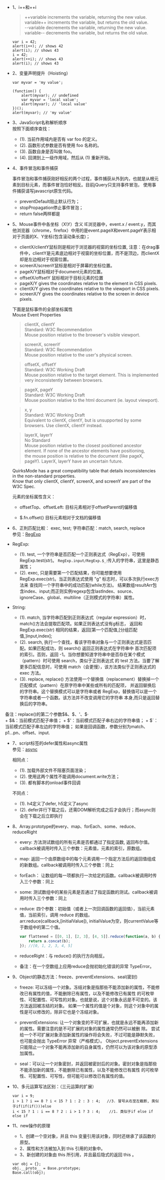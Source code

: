 * 1、i++和++i
    > ++variable increments the variable, returning the new value.  
    > variable++ increments the variable, but returns the old value.  
    > --variable decrements the variable, returning the new value.  
    > variable-- decrements the variable, but returns the old value.  

    ```
    var i = 42;
    alert(i++); // shows 42
    alert(i); // shows 43
    i = 42;
    alert(++i); // shows 43
    alert(i); // shows 43
    ```


* 2、变量声明提升（Hoisting）
    ```
    var myvar = 'my value';  

    (function() {  
        alert(myvar); // undefined  
        var myvar = 'local value';  
        alert(myvar); // 'local value'
    })();
    alert(myvar); // 'my value'
    ```

* 3、JavaScript名称解析顺序  
    按照下面顺序查找：  

    - (1). 当前作用域内是否有 var foo 的定义。  
    - (2). 函数形式参数是否有使用 foo 名称的。  
    - (3). 函数自身是否叫做 foo。  
    - (4). 回溯到上一级作用域，然后从 (1) 重新开始。  


* 4、事件冒泡和事件捕获  

    事件冒泡和事件捕获刚好相反的两个过程，事件捕获从外到内，也就是从根元素到目标元素，而事件冒泡恰好相反。目前jQuery只支持事件冒泡，
    使用事件捕获请写javascript原生代码。  

    - preventDefault阻止默认行为；
    - stopPropagation停止事件冒泡；
    - return false两样都是

* 5、Mouse事件中各坐标（X\Y）含义
    IE浏览器中，event.x / event.y，而其他浏览器（chrome，firefox）中用的是event.pageX和event.pageY表示相对于页面的X、Y坐标(包含滚动条长度)；  
    - clientX/clientY鼠标则是相对于浏览器的视窗的坐标位置, 注意：在drag事件中，clientY是元素底边相对于视窗的坐标位置，而不是顶边，而clientX却是左边相对于视窗位置。
    - screenX/screenY鼠标是相对于屏幕的坐标位置。  
    - pageX/Y鼠标相对于document元素的位置。
    - offsetX/offsetY 鼠标相对于目标元素的位置
    - pageX/Y gives the coordinates relative to the <html> element in CSS pixels.  
    - clientX/Y gives the coordinates relative to the viewport in CSS pixels.  
    - screenX/Y gives the coordinates relative to the screen in device pixels.  

    下面是鼠标事件的全部坐标属性  
    Mouse Event Properties   

    > clientX, clientY  
    Standard: W3C Recommendation  
    Mouse position relative to the browser's visible viewport.  

    > screenX, screenY  
    Standard: W3C Recommendation  
    Mouse position relative to the user's physical screen.  

    > offsetX, offsetY  
    Standard: W3C Working Draft  
    Mouse position relative to the target element. This is implemented very inconsistently between browsers.  

    > pageX, pageY  
    Standard: W3C Working Draft  
    Mouse position relative to the html document (ie. layout viewport).  

    > x, y  
    Standard: W3C Working Draft  
    Equivalent to clientX, clientY, but is unsupported by some browsers. Use clientX, clientY instead.  

    > layerX, layerY  
    No Standard  
    Mouse position relative to the closest positioned ancestor element. If none of the ancestor elements have positioning,   
    the mouse position is relative to the document (like pageX, pageY). LayerX, layerY have an uncertain future.  

    QuirksMode has a great compatibility table that details inconsistencies in the non-standard properties.  
    Know that only clientX, clientY, screenX, and screenY are part of the W3C Spec.  

    元素的坐标属性含义：

    - offsetTop、offsetLeft: 目标元素相对于offsetParent的偏移值

    - $.fn.offset() 目标元素相对于文档的偏移值

* 6、正則匹配比較： exec, test;  字符串匹配：match, search, replace  
    参见：[RegExp](https://developer.mozilla.org/zh-CN/docs/Web/JavaScript/Reference/Global_Objects/RegExp/exec)

 - RegExp:
    + (1). test, 一个字符串是否匹配一个正则表达式（RegExp），可使用 RegExp.test(str)。 `RegExp.input/RegExp.$_`:传入的字符串，这里是静态属性；
    + (2). exec, 只是需要第一个匹配结果，你可能想要使用 RegExp.exec(str)。当正则表达式使用 "g" 标志时，可以多次执行exec方法来
 查找同一个字符串中的成功匹配(while方法)。 结果数组resultArr包含index、input;而正则实例regexp包含lastIndex、source、
 ignoreCase、global、multiline（正则模式的字符串）属性。

 - String:
    + (1). match, 当字符串匹配到正则表达式（regular expression）时，match()方法会提取匹配项。如果正则表达式没有g标志，
 返回和 RegExp.exec(str) 相同的结果，返回[第一个匹配值,[分组匹配值,]input,index];
    + (2). search, 执行一个查找，看该字符串对象与一个正则表达式是否匹配。如果匹配成功，则 search() 返回正则表达式在字符串中
 首次匹配项的索引。否则，返回 -1。当你想要知道字符串中是否存在某个模式（pattern）时可使用 search，类似于正则表达式
 的 test 方法。当要了解更多匹配信息时，可使用 match（会更慢），该方法类似于正则表达式的 exec 方法。
    + (3). replace, replace() 方法使用一个替换值（replacement）替换掉一个匹配模式（pattern）在原字符串中某些或所有的匹配项，
 并返回替换后的字符串。这个替换模式可以是字符串或者 RegExp，替换值可以是一个字符串或者一个函数。该方法并不改变调用它的字符串  本身,而只是返回替换后的字符串。

 备注：replace()的第二个参数$&、$$、$'、$·  
    + $&：当前模式匹配子串值；
    + $'：当前模式匹配子串右边的字符串值；
    + $\`：当前模式匹配子串左边的字符串值；
    如果是回调函数，参数分别为match、p1...pn、offset、input.

* 7、script标签的defer属性和async属性  
    参见：[async](http://www.growingwiththeweb.com/2014/02/async-vs-defer-attributes.html)   

    相同点：  
    - (1). 加载外部文件不阻塞页面渲染；
    - (2). 使用这两个属性不能调用document.write方法；
    - (3). 都有脚本的onload事件回调  

    不同点：  
    - (1). h4定义了defer, h5定义了async
    - (2). defer并行下载之后，还需DOM解析完成之后才会执行；而async则会在下载之后立即执行

* 8、Array.prototype的every、map、forEach、some、reduce、reduceRight  

    - every: 方法测试数组的所有元素是否都通过了指定函数, 返回布尔值。callback被调用时传入三个参数：元素值，元素的索引，原数组。
    - map: 返回一个由原数组中的每个元素调用一个指定方法后的返回值组成的新数组。callback被调用时传入三个参数：同上
    - forEach： 让数组的每一项都执行一次给定的函数。callback被调用时传入三个参数：同上
    - some: 测试数组中的某些元素是否通过了指定函数的测试。callback被调用时传入三个参数：同上
    - reduce: 四个参数：初始值（或者上一次回调函数的返回值），当前元素值，当前索引，调用 reduce 的数组。  
        arr.reduce(callback,[initialValue]), initialValue为空，则currentValue等于数组中的第二个值。  

        ```js
        var flattened = [[0, 1], [2, 3], [4, 5]].reduce(function(a, b) {
            return a.concat(b);
        }); //[0, 1, 2, 3, 4, 5]
        ```
    - reduceRight：与 reduce() 的执行方向相反。

    - 备注：在一个空数组上应用reduce会抛初始化错误的异常 TypeError。

* 9、Object的静态方法：freeze、preventExtensions、seal(密封)  

    - freeze: 可以冻结一个对象。冻结对象是指那些不能添加新的属性，不能修改已有属性的值，不能删除已有属性，以及不能修改已有属性
    的可枚举性、可配置性、可写性的对象。也就是说，这个对象永远是不可变的。该方法返回被冻结的对象。
    如果一个属性的值是个对象，则这个对象中的属性是可以修改的，除非它也是个冻结对象。

    - preventExtensions: 让一个对象变的不可扩展，也就是永远不能再添加新的属性。需要注意的是不可扩展的对象的属性通常仍然可以被删     除。
    尝试给一个不可扩展对象添加新属性的操作将会失败，不过可能是静默失败，也可能会抛出 TypeError 异常（严格模式）。
    Object.preventExtensions只能阻止一个对象不能再添加新的自身属性，仍然可以为该对象的原型添加属性。

    - seal：可以让一个对象密封，并返回被密封后的对象。密封对象是指那些不能添加新的属性，不能删除已有属性，以及不能修改已有属性
    的可枚举性、可配置性、可写性，但可能可以修改已有属性的值。

* 10、多元运算写法区别：（三元运算的扩展）
    ```
    var i = 9;
    i > 1 ? i == 8 ? i < 15 ? 1 : 2 : 3 : 4;   //3. 冒号从右至左截断, 类似于if(if(if()))else
    i < 15 ? 1 : i == 8 ? 2 : i > 1 ? 3 : 4;    //1. 类似于if else if else if
    ```

* 11、new操作的原理

  - 1、创建一个空对象，并且 this 变量引用该对象，同时还继承了该函数的原型。
  - 2、属性和方法被加入到 this 引用的对象中。
  - 3、新创建的对象由 this 所引用，并且最后隐式的返回 this 。

  ```
  var obj = {};
  obj.__proto__ = Base.prototype;
  Base.call(obj);
  ```
